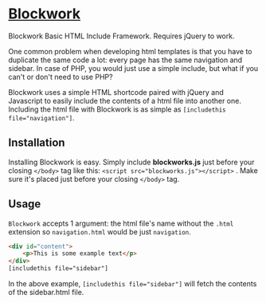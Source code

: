 # [Blockwork](https://github.com/Elkfox/blockwork)

Blockwork Basic HTML Include Framework. Requires jQuery to work. 

One common problem when developing html templates is that you have to duplicate the same code a lot: every page has the same navigation and sidebar. In case of PHP, you would just use a simple include, but what if you can't or don't need to use PHP?

Blockwork uses a simple HTML shortcode paired with jQuery and Javascript to easily include the contents of a html file into another one. Including the html file with Blockwork is as simple as `[includethis file="navigation"]`.

## Installation

Installing Blockwork is easy. Simply include __blockworks.js__  just before your closing `</body>` tag like this: `<script src="blockworks.js"></script>` . Make sure it's placed just before your closing `</body>` tag.

## Usage

`Blockwork` accepts 1 argument: the html file's name without the `.html` extension so `navigation.html` would be just `navigation`.

```html
<div id="content">
	<p>This is some example text</p>
</div>
[includethis file="sidebar"]
```

In the above example, `[includethis file="sidebar"]` will fetch the contents of the sidebar.html file.
